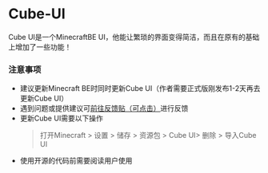 # Cube-UI
Cube UI是一个MinecraftBE UI，他能让繁琐的界面变得简洁，而且在原有的基础上增加了一些功能！

### 注意事项
- 建议更新Minecraft BE时同时更新Cube UI（作者需要正式版刚发布1-2天再去更新Cube UI）
- 遇到问题或提供建议可[前往反馈贴（可点击）](https://klpbbs.com/thread-39783-1-1.html)进行反馈
- 更新Cube UI需要以下操作
  > 打开Minecraft > 设置 > 储存 > 资源包 > Cube UI> 删除 > 导入Cube UI
- 使用开源的代码前需要阅读用户使用
